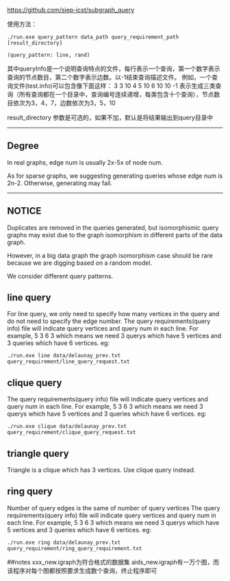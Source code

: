 https://github.com/siep-icst/subgraph_query

使用方法：


	./run.exe query_pattern data_path query_requirement_path [result_directory]

	(query_pattern: line, rand)


其中queryInfo是一个说明查询特点的文件，每行表示一个查询，第一个数字表示查询的节点数目，第二个数字表示边数。以-1结束查询描述文件。
例如，一个查询文件(test.info)可以包含像下面这样：
3 3 10
4 5 10
6 10 10
-1
表示生成三类查询（所有查询都在一个目录中，查询编号连续递增，每类包含十个查询），节点数目依次为3，4，7，边数依次为3，5，10

result_directory 参数是可选的，如果不加，默认是将结果输出到query目录中

---

## Degree

In real graphs, edge num is usually 2x-5x of node num.

As for sparse graphs, we suggesting generating queries whose edge num is 2n-2.
Otherwise, generating may fail.

---

## NOTICE

Duplicates are removed in the queries generated, but isomorphismic query graphs may exist due to the graph isomorphism in different parts of the data graph.

However, in a big data graph the graph isomorphism case should be rare because we are digging based on a random model.


We consider different query patterns.
## line query
For line query, we only need to specify how many vertices in the query and do not need to specify the edge number. The query requirements(query info) file will indicate query vertices and query num in each line.
For example,
5 3
6 3
which means we need 3 querys which have 5 vertices and 3 queries which have 6 vertices.
eg:

	./run.exe line data/delaunay_prev.txt query_requirement/line_query_request.txt

## clique query
The query requirements(query info) file will indicate query vertices and query num in each line.
For example,
5 3
6 3
which means we need 3 querys which have 5 vertices and 3 queries which have 6 vertices.
eg:

	./run.exe clique data/delaunay_prev.txt query_requirement/clique_query_request.txt

## triangle query
Triangle is a clique which has 3 vertices.
Use clique query instead.

## ring query
Number of query edges is the same of number of query vertices
The query requirements(query info) file will indicate query vertices and query num in each line.
For example,
5 3
6 3
which means we need 3 querys which have 5 vertices and 3 queries which have 6 vertices.
eg:

	./run.exe ring data/delaunay_prev.txt query_requirement/ring_query_requirement.txt

##notes
xxx_new.igraph为符合格式的数据集
aids_new.igraph有一万个图，而该程序对每个图都按照要求生成数个查询，终止程序即可